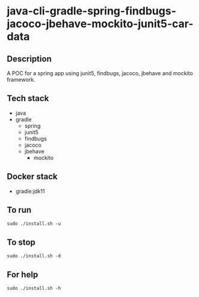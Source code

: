 # java-cli-gradle-spring-findbugs-jacoco-jbehave-mockito-junit5-car-data

## Description
A POC for a spring app using junit5,
findbugs, jacoco, jbehave and mockito framework.

## Tech stack
- java
- gradle
	- spring
  - junit5  
  - findbugs
  - jacoco
  - jbehave
	- mockito

## Docker stack
- gradle:jdk11

## To run
`sudo ./install.sh -u`

## To stop
`sudo ./install.sh -d`

## For help
`sudo ./install.sh -h`
